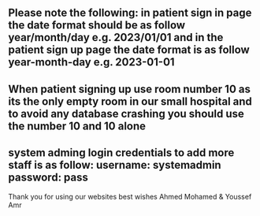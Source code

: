 Please note the following:
in patient sign in page the date format should be as follow year/month/day e.g. 2023/01/01 and in the patient sign up page the
date format is as follow year-month-day e.g. 2023-01-01
---------------------
When patient signing up use room number 10 as its the only empty room in our small hospital and to avoid any database crashing you should
use the number 10 and 10 alone
---------------------
system adming login credentials to add more staff is as follow:
username: systemadmin
password: pass
---------------------
Thank you for using our websites best wishes Ahmed Mohamed & Youssef Amr
